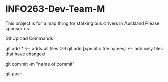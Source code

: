 # INFO263-Dev-Team-M
This project is for a map thing for stalking bus drivers in Auckland
Please sponsor us


Git Upload Commands

git add * <-- adds all files 
OR
git add [specific file names] <-- add only files that have changed

git commit -m "name of commit" 

git push
